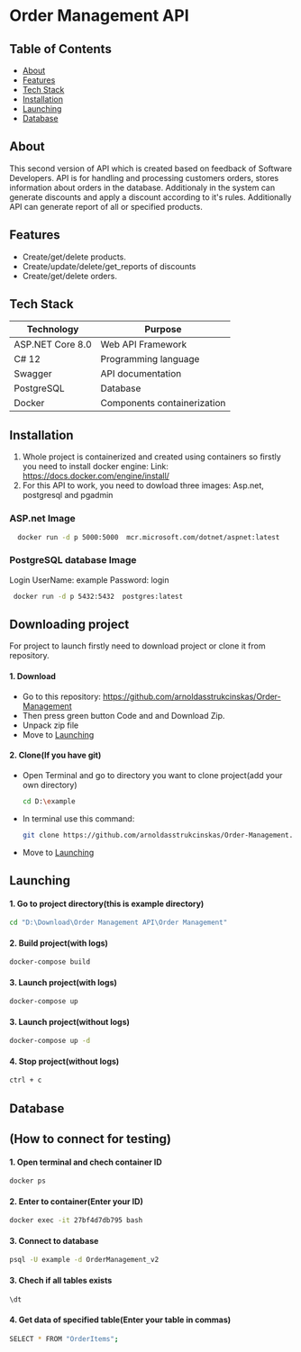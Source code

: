 # Order Management API
## Table of Contents
- [About](#about)
- [Features](#features)
- [Tech Stack](#tech-stack)
- [Installation](#installation)
- [Launching](#launching)
- [Database](#database)
## About
This second version of API which is created based on feedback of Software Developers. API is for handling and processing customers orders, stores information about orders in the database. Additionaly in the system can generate discounts and apply a discount according to it's rules.
Additionally API can generate report of all or specified products.
## Features
- Create/get/delete products.
- Create/update/delete/get_reports of discounts
- Create/get/delete orders.
## Tech Stack
| Technology | Purpose |
|------------|---------|
| ASP.NET Core 8.0 | Web API Framework |
| C# 12 | Programming language |
| Swagger | API documentation |
| PostgreSQL | Database |
| Docker | Components containerization |

## Installation
1. Whole project is containerized and created using containers so firstly you need to install docker engine:
Link: https://docs.docker.com/engine/install/
2. For this API to work, you need to dowload three images: Asp.net, postgresql and pgadmin

### ASP.net Image
```bash
  docker run -d p 5000:5000  mcr.microsoft.com/dotnet/aspnet:latest
```

### PostgreSQL database Image
Login
UserName: example
Password: login
```bash
 docker run -d p 5432:5432  postgres:latest
```

## Downloading project
For project to launch firstly need to download project or clone it from repository.
#### 1. Download
- Go to this repository: https://github.com/arnoldasstrukcinskas/Order-Management
- Then press green button Code and and Download Zip.
- Unpack zip file
- Move to [Launching](#launching)
#### 2. Clone(If you have git)
- Open Terminal and go to directory you want to clone project(add your own directory)
  ```bash
  cd D:\example
  ```
- In terminal use this command:
  ```bash
  git clone https://github.com/arnoldasstrukcinskas/Order-Management.git
  ```
- Move to [Launching](#launching)
  
## Launching
#### 1. Go to project directory(this is example directory)
```bash
cd "D:\Download\Order Management API\Order Management"
```
#### 2. Build project(with logs)
```bash
docker-compose build
```
#### 3. Launch project(with logs)
```bash
docker-compose up
```
#### 3. Launch project(without logs)
```bash
docker-compose up -d
```
#### 4. Stop project(without logs)
```bash
ctrl + c
```

## Database
## (How to connect for testing)
#### 1. Open terminal and chech container ID
```bash
docker ps
```
#### 2. Enter to container(Enter your ID)
```bash
docker exec -it 27bf4d7db795 bash
```
#### 3. Connect to database
```bash
psql -U example -d OrderManagement_v2
```
#### 3. Chech if all tables exists
```bash
\dt
```
#### 4. Get data of specified table(Enter your table in commas)
```bash
SELECT * FROM "OrderItems";
```
